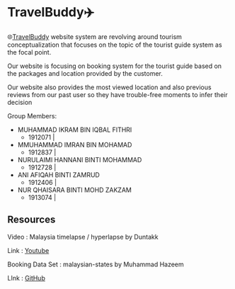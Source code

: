 # TravelBuddy:airplane:

:globe_with_meridians:[TravelBuddy](https://meran0.github.io/TravelBuddy/) website system are revolving around
tourism conceptualization that focuses on the
topic of the tourist guide system as the focal point.

Our website is focusing on booking system
for the tourist guide based on the packages
and location provided by the customer.

Our website also provides the most viewed
location and also previous reviews from our past user so
they have trouble-free moments to infer their decision

Group Members:
* MUHAMMAD IKRAM BIN IQBAL FITHRI   
  * 1912071 | 
* MMUHAMMAD IMRAN BIN MOHAMAD
  * 1912837 | 
* NURULAIMI HANNANI BINTI MOHAMMAD
  * 1912728 | 
* ANI AFIQAH BINTI ZAMRUD
  * 1912406 | 
* NUR QHAISARA BINTI MOHD ZAKZAM
  * 1913074 | 

## Resources

Video : Malaysia timelapse / hyperlapse by Duntakk

Link : [Youtube](https://youtu.be/Le7QAafIRj8?t=29)

Booking Data Set : malaysian-states by Muhammad Hazeem

LInk : [GitHub](https://github.com/hazz1925/malaysian-states)
